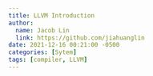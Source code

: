 ```yaml
---
title: LLVM Introduction
author:
  name: Jacob Lin
  link: https://github.com/jiahuanglin
date: 2021-12-16 00:21:00 -0500
categories: [Sytem]
tags: [compiler, LLVM]
---
```



